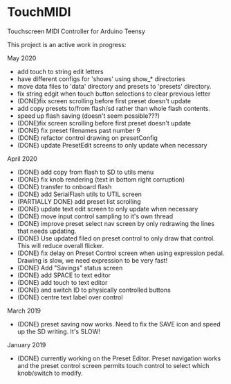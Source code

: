 # TouchMIDI
Touchscreen MIDI Controller for Arduino Teensy

This project is an active work in progress:

May 2020
- add touch to string edit letters
- have different configs for 'shows' using show_* directories
- move data files to 'data' directory and presets to 'presets' directory.
- fix string edgit when touch button selections to clear previous letter
- (DONE)fix screen scrolling before first preset doesn't update
- add copy presets to/from flash/sd rather than whole flash contents.
- speed up flash saving (doesn't seem possible???)
- (DONE)fix screen scrolling before first preset doesn't update
- (DONE) fix preset filenames past number 9
- (DONE) refactor control drawing on presetConfig
- (DONE) update PresetEdit screens to only update when necessary

April 2020
- (DONE) add copy from flash to SD to utils menu
- (DONE) fix knob rendering (text in bottom right corruption)
- (DONE) transfer to onboard flash
- (DONE) add SerialFlash utils to UTIL screen
- (PARTIALLY DONE) add preset list scrolling
- (DONE) update text edit screen to only update when necessary
- (DONE) move input control sampling to it's own thread
- (DONE) improve preset select nav screen by only redrawing the lines that needs updating.
- (DONE) Use updated filed on preset control to only draw that control. This will reduce overall flicker.
- (DONE) fix delay on Preset Control screen when using expression pedal. Drawing is slow, we need expression to be very fast!
- (DONE) Add "Savings" status screen
- (DONE) add SPACE to text editor
- (DONE) add touch to text editor
- (DONE) and switch ID to physically controlled buttons
- (DONE) centre text label over control

March 2019
- (DONE) preset saving now works. Need to fix the SAVE icon and speed up the SD writing. It's SLOW!

January 2019
- (DONE) currently working on the Preset Editor. Preset navigation works and the preset control screen permits touch control to select which knob/switch to modify.
